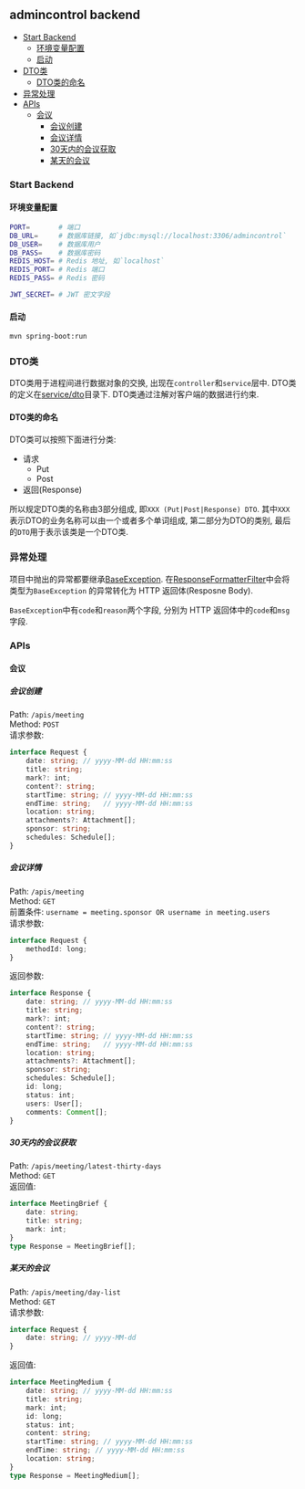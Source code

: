 ## admincontrol backend


<!-- vim-markdown-toc GFM -->

* [Start Backend](#start-backend)
    * [环境变量配置](#环境变量配置)
    * [启动](#启动)
* [DTO类](#dto类)
    * [DTO类的命名](#dto类的命名)
* [异常处理](#异常处理)
* [APIs](#apis)
    * [会议](#会议)
        * [会议创建](#会议创建)
        * [会议详情](#会议详情)
        * [30天内的会议获取](#30天内的会议获取)
        * [某天的会议](#某天的会议)

<!-- vim-markdown-toc -->


### Start Backend

#### 环境变量配置

```bash
PORT=       # 端口
DB_URL=     # 数据库链接, 如`jdbc:mysql://localhost:3306/admincontrol`
DB_USER=    # 数据库用户
DB_PASS=    # 数据库密码
REDIS_HOST= # Redis 地址, 如`localhost`
REDIS_PORT= # Redis 端口
REDIS_PASS= # Redis 密码

JWT_SECRET= # JWT 密文字段
```

#### 启动

```bash
mvn spring-boot:run
```


### DTO类

DTO类用于进程间进行数据对象的交换, 出现在`controller`和`service`层中.
DTO类的定义在[service/dto](./src/main/java/hello/admincontrol/service/dto)目录下.
DTO类通过注解对客户端的数据进行约束.

#### DTO类的命名

DTO类可以按照下面进行分类:

* 请求
  * Put
  * Post
* 返回(Response)

所以规定DTO类的名称由3部分组成, 即`XXX (Put|Post|Response) DTO`.
其中`XXX`表示DTO的业务名称可以由一个或者多个单词组成,
第二部分为DTO的类别, 最后的`DTO`用于表示该类是一个DTO类.



### 异常处理

项目中抛出的异常都要继承[BaseException](./src/main/java/hello/admincontrol/exception/BaseException.java).
在[ResponseFormatterFilter](./src/main/java/hello/admincontrol/config/ResponseFormatterFilter.java)中会将类型为`BaseException`
的异常转化为 HTTP 返回体(Resposne Body).

`BaseException`中有`code`和`reason`两个字段, 分别为 HTTP 返回体中的`code`和`msg`字段.

### APIs

#### 会议

##### 会议创建

Path: `/apis/meeting`  
Method: `POST`  
请求参数:
```typescript
interface Request {
    date: string; // yyyy-MM-dd HH:mm:ss
    title: string;
    mark?: int;
    content?: string;
    startTime: string; // yyyy-MM-dd HH:mm:ss
    endTime: string;   // yyyy-MM-dd HH:mm:ss
    location: string;
    attachments?: Attachment[];
    sponsor: string;
    schedules: Schedule[];
}
```

##### 会议详情

Path: `/apis/meeting`  
Method: `GET`  
前置条件: `username = meeting.sponsor OR username in meeting.users`  
请求参数:
```typescript
interface Request {
    methodId: long;
}
```
返回参数:
```typescript
interface Response {
    date: string; // yyyy-MM-dd HH:mm:ss
    title: string;
    mark?: int;
    content?: string;
    startTime: string; // yyyy-MM-dd HH:mm:ss
    endTime: string;   // yyyy-MM-dd HH:mm:ss
    location: string;
    attachments?: Attachment[];
    sponsor: string;
    schedules: Schedule[];
    id: long;
    status: int;
    users: User[];
    comments: Comment[];
}
```

##### 30天内的会议获取

Path: `/apis/meeting/latest-thirty-days`  
Method: `GET`  
返回值:
```typescript
interface MeetingBrief {
    date: string;
    title: string;
    mark: int;
}
type Response = MeetingBrief[];
```

##### 某天的会议

Path: `/apis/meeting/day-list`  
Method: `GET`  
请求参数:
```typescript
interface Request {
    date: string; // yyyy-MM-dd
}
```
返回值:
```typescript
interface MeetingMedium {
    date: string; // yyyy-MM-dd HH:mm:ss
    title: string;
    mark: int;
    id: long;
    status: int;
    content: string;
    startTime: string; // yyyy-MM-dd HH:mm:ss
    endTime: string; // yyyy-MM-dd HH:mm:ss
    location: string;
}
type Response = MeetingMedium[];
```

